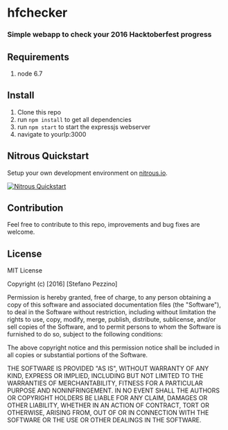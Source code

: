 # hfchecker

### Simple webapp to check your 2016 Hacktoberfest progress

## Requirements
1. node 6.7

## Install
1. Clone this repo
2. run `npm install` to get all dependencies
3. run `npm start` to start the expressjs webserver
4. navigate to yourIp:3000

## Nitrous Quickstart
Setup your own development environment on [nitrous.io](https://www.nitrous.io).

[![Nitrous Quickstart](https://nitrous-image-icons.s3.amazonaws.com/quickstart.svg)](https://www.nitrous.io/quickstart?repo=https://github.com/spezzino/hfchecker)

## Contribution
Feel free to contribute to this repo, improvements and bug fixes are welcome.

## License
MIT License

Copyright (c) [2016] [Stefano Pezzino]

Permission is hereby granted, free of charge, to any person obtaining a copy
of this software and associated documentation files (the "Software"), to deal
in the Software without restriction, including without limitation the rights
to use, copy, modify, merge, publish, distribute, sublicense, and/or sell
copies of the Software, and to permit persons to whom the Software is
furnished to do so, subject to the following conditions:

The above copyright notice and this permission notice shall be included in all
copies or substantial portions of the Software.

THE SOFTWARE IS PROVIDED "AS IS", WITHOUT WARRANTY OF ANY KIND, EXPRESS OR
IMPLIED, INCLUDING BUT NOT LIMITED TO THE WARRANTIES OF MERCHANTABILITY,
FITNESS FOR A PARTICULAR PURPOSE AND NONINFRINGEMENT. IN NO EVENT SHALL THE
AUTHORS OR COPYRIGHT HOLDERS BE LIABLE FOR ANY CLAIM, DAMAGES OR OTHER
LIABILITY, WHETHER IN AN ACTION OF CONTRACT, TORT OR OTHERWISE, ARISING FROM,
OUT OF OR IN CONNECTION WITH THE SOFTWARE OR THE USE OR OTHER DEALINGS IN THE
SOFTWARE.
